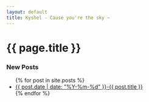 ```yaml
---
layout: default
title: Kyshel - Cause you're the sky ~
---
```


# {{ page.title }}

### New Posts

<ul>
  {% for post in site.posts %}
    <li>
      <a href="{{ post.url }}">{{ post.date | date: "%Y-%m-%d" }}-{{ post.title }}</a>
    </li>
  {% endfor %}
</ul>

